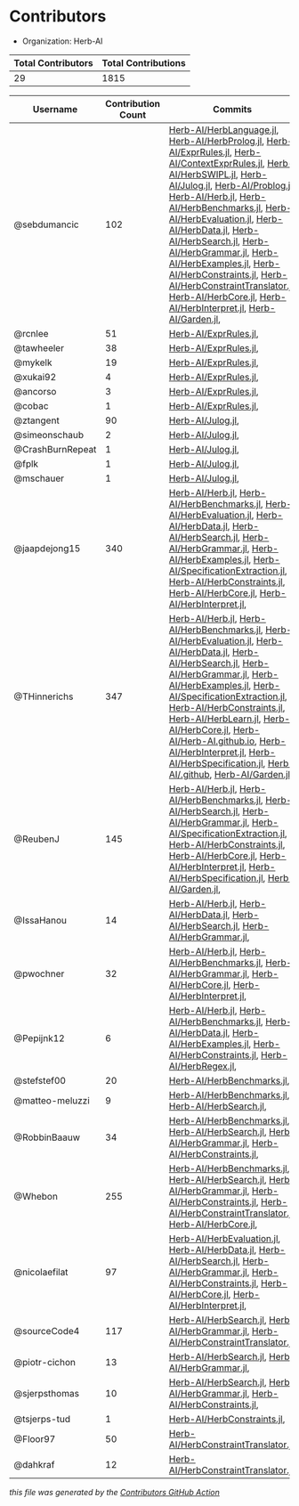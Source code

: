 # Contributors

- Organization: Herb-AI

| Total Contributors | Total Contributions |
| --- | --- |
| 29 | 1815 |

| Username | Contribution Count | Commits |
| --- | --- | --- |
| @sebdumancic | 102 | [Herb-AI/HerbLanguage.jl](https://github.com/Herb-AI/HerbLanguage.jl/commits?author=sebdumancic), [Herb-AI/HerbProlog.jl](https://github.com/Herb-AI/HerbProlog.jl/commits?author=sebdumancic), [Herb-AI/ExprRules.jl](https://github.com/Herb-AI/ExprRules.jl/commits?author=sebdumancic), [Herb-AI/ContextExprRules.jl](https://github.com/Herb-AI/ContextExprRules.jl/commits?author=sebdumancic), [Herb-AI/HerbSWIPL.jl](https://github.com/Herb-AI/HerbSWIPL.jl/commits?author=sebdumancic), [Herb-AI/Julog.jl](https://github.com/Herb-AI/Julog.jl/commits?author=sebdumancic), [Herb-AI/Problog.jl](https://github.com/Herb-AI/Problog.jl/commits?author=sebdumancic), [Herb-AI/Herb.jl](https://github.com/Herb-AI/Herb.jl/commits?author=sebdumancic), [Herb-AI/HerbBenchmarks.jl](https://github.com/Herb-AI/HerbBenchmarks.jl/commits?author=sebdumancic), [Herb-AI/HerbEvaluation.jl](https://github.com/Herb-AI/HerbEvaluation.jl/commits?author=sebdumancic), [Herb-AI/HerbData.jl](https://github.com/Herb-AI/HerbData.jl/commits?author=sebdumancic), [Herb-AI/HerbSearch.jl](https://github.com/Herb-AI/HerbSearch.jl/commits?author=sebdumancic), [Herb-AI/HerbGrammar.jl](https://github.com/Herb-AI/HerbGrammar.jl/commits?author=sebdumancic), [Herb-AI/HerbExamples.jl](https://github.com/Herb-AI/HerbExamples.jl/commits?author=sebdumancic), [Herb-AI/HerbConstraints.jl](https://github.com/Herb-AI/HerbConstraints.jl/commits?author=sebdumancic), [Herb-AI/HerbConstraintTranslator.jl](https://github.com/Herb-AI/HerbConstraintTranslator.jl/commits?author=sebdumancic), [Herb-AI/HerbCore.jl](https://github.com/Herb-AI/HerbCore.jl/commits?author=sebdumancic), [Herb-AI/HerbInterpret.jl](https://github.com/Herb-AI/HerbInterpret.jl/commits?author=sebdumancic), [Herb-AI/Garden.jl](https://github.com/Herb-AI/Garden.jl/commits?author=sebdumancic),  |
| @rcnlee | 51 | [Herb-AI/ExprRules.jl](https://github.com/Herb-AI/ExprRules.jl/commits?author=rcnlee),  |
| @tawheeler | 38 | [Herb-AI/ExprRules.jl](https://github.com/Herb-AI/ExprRules.jl/commits?author=tawheeler),  |
| @mykelk | 19 | [Herb-AI/ExprRules.jl](https://github.com/Herb-AI/ExprRules.jl/commits?author=mykelk),  |
| @xukai92 | 4 | [Herb-AI/ExprRules.jl](https://github.com/Herb-AI/ExprRules.jl/commits?author=xukai92),  |
| @ancorso | 3 | [Herb-AI/ExprRules.jl](https://github.com/Herb-AI/ExprRules.jl/commits?author=ancorso),  |
| @cobac | 1 | [Herb-AI/ExprRules.jl](https://github.com/Herb-AI/ExprRules.jl/commits?author=cobac),  |
| @ztangent | 90 | [Herb-AI/Julog.jl](https://github.com/Herb-AI/Julog.jl/commits?author=ztangent),  |
| @simeonschaub | 2 | [Herb-AI/Julog.jl](https://github.com/Herb-AI/Julog.jl/commits?author=simeonschaub),  |
| @CrashBurnRepeat | 1 | [Herb-AI/Julog.jl](https://github.com/Herb-AI/Julog.jl/commits?author=CrashBurnRepeat),  |
| @fplk | 1 | [Herb-AI/Julog.jl](https://github.com/Herb-AI/Julog.jl/commits?author=fplk),  |
| @mschauer | 1 | [Herb-AI/Julog.jl](https://github.com/Herb-AI/Julog.jl/commits?author=mschauer),  |
| @jaapdejong15 | 340 | [Herb-AI/Herb.jl](https://github.com/Herb-AI/Herb.jl/commits?author=jaapdejong15), [Herb-AI/HerbBenchmarks.jl](https://github.com/Herb-AI/HerbBenchmarks.jl/commits?author=jaapdejong15), [Herb-AI/HerbEvaluation.jl](https://github.com/Herb-AI/HerbEvaluation.jl/commits?author=jaapdejong15), [Herb-AI/HerbData.jl](https://github.com/Herb-AI/HerbData.jl/commits?author=jaapdejong15), [Herb-AI/HerbSearch.jl](https://github.com/Herb-AI/HerbSearch.jl/commits?author=jaapdejong15), [Herb-AI/HerbGrammar.jl](https://github.com/Herb-AI/HerbGrammar.jl/commits?author=jaapdejong15), [Herb-AI/HerbExamples.jl](https://github.com/Herb-AI/HerbExamples.jl/commits?author=jaapdejong15), [Herb-AI/SpecificationExtraction.jl](https://github.com/Herb-AI/SpecificationExtraction.jl/commits?author=jaapdejong15), [Herb-AI/HerbConstraints.jl](https://github.com/Herb-AI/HerbConstraints.jl/commits?author=jaapdejong15), [Herb-AI/HerbCore.jl](https://github.com/Herb-AI/HerbCore.jl/commits?author=jaapdejong15), [Herb-AI/HerbInterpret.jl](https://github.com/Herb-AI/HerbInterpret.jl/commits?author=jaapdejong15),  |
| @THinnerichs | 347 | [Herb-AI/Herb.jl](https://github.com/Herb-AI/Herb.jl/commits?author=THinnerichs), [Herb-AI/HerbBenchmarks.jl](https://github.com/Herb-AI/HerbBenchmarks.jl/commits?author=THinnerichs), [Herb-AI/HerbEvaluation.jl](https://github.com/Herb-AI/HerbEvaluation.jl/commits?author=THinnerichs), [Herb-AI/HerbData.jl](https://github.com/Herb-AI/HerbData.jl/commits?author=THinnerichs), [Herb-AI/HerbSearch.jl](https://github.com/Herb-AI/HerbSearch.jl/commits?author=THinnerichs), [Herb-AI/HerbGrammar.jl](https://github.com/Herb-AI/HerbGrammar.jl/commits?author=THinnerichs), [Herb-AI/HerbExamples.jl](https://github.com/Herb-AI/HerbExamples.jl/commits?author=THinnerichs), [Herb-AI/SpecificationExtraction.jl](https://github.com/Herb-AI/SpecificationExtraction.jl/commits?author=THinnerichs), [Herb-AI/HerbConstraints.jl](https://github.com/Herb-AI/HerbConstraints.jl/commits?author=THinnerichs), [Herb-AI/HerbLearn.jl](https://github.com/Herb-AI/HerbLearn.jl/commits?author=THinnerichs), [Herb-AI/HerbCore.jl](https://github.com/Herb-AI/HerbCore.jl/commits?author=THinnerichs), [Herb-AI/Herb-AI.github.io](https://github.com/Herb-AI/Herb-AI.github.io/commits?author=THinnerichs), [Herb-AI/HerbInterpret.jl](https://github.com/Herb-AI/HerbInterpret.jl/commits?author=THinnerichs), [Herb-AI/HerbSpecification.jl](https://github.com/Herb-AI/HerbSpecification.jl/commits?author=THinnerichs), [Herb-AI/.github](https://github.com/Herb-AI/.github/commits?author=THinnerichs), [Herb-AI/Garden.jl](https://github.com/Herb-AI/Garden.jl/commits?author=THinnerichs),  |
| @ReubenJ | 145 | [Herb-AI/Herb.jl](https://github.com/Herb-AI/Herb.jl/commits?author=ReubenJ), [Herb-AI/HerbBenchmarks.jl](https://github.com/Herb-AI/HerbBenchmarks.jl/commits?author=ReubenJ), [Herb-AI/HerbSearch.jl](https://github.com/Herb-AI/HerbSearch.jl/commits?author=ReubenJ), [Herb-AI/HerbGrammar.jl](https://github.com/Herb-AI/HerbGrammar.jl/commits?author=ReubenJ), [Herb-AI/SpecificationExtraction.jl](https://github.com/Herb-AI/SpecificationExtraction.jl/commits?author=ReubenJ), [Herb-AI/HerbConstraints.jl](https://github.com/Herb-AI/HerbConstraints.jl/commits?author=ReubenJ), [Herb-AI/HerbCore.jl](https://github.com/Herb-AI/HerbCore.jl/commits?author=ReubenJ), [Herb-AI/HerbInterpret.jl](https://github.com/Herb-AI/HerbInterpret.jl/commits?author=ReubenJ), [Herb-AI/HerbSpecification.jl](https://github.com/Herb-AI/HerbSpecification.jl/commits?author=ReubenJ), [Herb-AI/Garden.jl](https://github.com/Herb-AI/Garden.jl/commits?author=ReubenJ),  |
| @IssaHanou | 14 | [Herb-AI/Herb.jl](https://github.com/Herb-AI/Herb.jl/commits?author=IssaHanou), [Herb-AI/HerbData.jl](https://github.com/Herb-AI/HerbData.jl/commits?author=IssaHanou), [Herb-AI/HerbSearch.jl](https://github.com/Herb-AI/HerbSearch.jl/commits?author=IssaHanou), [Herb-AI/HerbGrammar.jl](https://github.com/Herb-AI/HerbGrammar.jl/commits?author=IssaHanou),  |
| @pwochner | 32 | [Herb-AI/Herb.jl](https://github.com/Herb-AI/Herb.jl/commits?author=pwochner), [Herb-AI/HerbBenchmarks.jl](https://github.com/Herb-AI/HerbBenchmarks.jl/commits?author=pwochner), [Herb-AI/HerbGrammar.jl](https://github.com/Herb-AI/HerbGrammar.jl/commits?author=pwochner), [Herb-AI/HerbCore.jl](https://github.com/Herb-AI/HerbCore.jl/commits?author=pwochner), [Herb-AI/HerbInterpret.jl](https://github.com/Herb-AI/HerbInterpret.jl/commits?author=pwochner),  |
| @Pepijnk12 | 6 | [Herb-AI/Herb.jl](https://github.com/Herb-AI/Herb.jl/commits?author=Pepijnk12), [Herb-AI/HerbBenchmarks.jl](https://github.com/Herb-AI/HerbBenchmarks.jl/commits?author=Pepijnk12), [Herb-AI/HerbData.jl](https://github.com/Herb-AI/HerbData.jl/commits?author=Pepijnk12), [Herb-AI/HerbExamples.jl](https://github.com/Herb-AI/HerbExamples.jl/commits?author=Pepijnk12), [Herb-AI/HerbConstraints.jl](https://github.com/Herb-AI/HerbConstraints.jl/commits?author=Pepijnk12), [Herb-AI/HerbRegex.jl](https://github.com/Herb-AI/HerbRegex.jl/commits?author=Pepijnk12),  |
| @stefstef00 | 20 | [Herb-AI/HerbBenchmarks.jl](https://github.com/Herb-AI/HerbBenchmarks.jl/commits?author=stefstef00),  |
| @matteo-meluzzi | 9 | [Herb-AI/HerbBenchmarks.jl](https://github.com/Herb-AI/HerbBenchmarks.jl/commits?author=matteo-meluzzi), [Herb-AI/HerbSearch.jl](https://github.com/Herb-AI/HerbSearch.jl/commits?author=matteo-meluzzi),  |
| @RobbinBaauw | 34 | [Herb-AI/HerbBenchmarks.jl](https://github.com/Herb-AI/HerbBenchmarks.jl/commits?author=RobbinBaauw), [Herb-AI/HerbSearch.jl](https://github.com/Herb-AI/HerbSearch.jl/commits?author=RobbinBaauw), [Herb-AI/HerbGrammar.jl](https://github.com/Herb-AI/HerbGrammar.jl/commits?author=RobbinBaauw), [Herb-AI/HerbConstraints.jl](https://github.com/Herb-AI/HerbConstraints.jl/commits?author=RobbinBaauw),  |
| @Whebon | 255 | [Herb-AI/HerbBenchmarks.jl](https://github.com/Herb-AI/HerbBenchmarks.jl/commits?author=Whebon), [Herb-AI/HerbSearch.jl](https://github.com/Herb-AI/HerbSearch.jl/commits?author=Whebon), [Herb-AI/HerbGrammar.jl](https://github.com/Herb-AI/HerbGrammar.jl/commits?author=Whebon), [Herb-AI/HerbConstraints.jl](https://github.com/Herb-AI/HerbConstraints.jl/commits?author=Whebon), [Herb-AI/HerbConstraintTranslator.jl](https://github.com/Herb-AI/HerbConstraintTranslator.jl/commits?author=Whebon), [Herb-AI/HerbCore.jl](https://github.com/Herb-AI/HerbCore.jl/commits?author=Whebon),  |
| @nicolaefilat | 97 | [Herb-AI/HerbEvaluation.jl](https://github.com/Herb-AI/HerbEvaluation.jl/commits?author=nicolaefilat), [Herb-AI/HerbData.jl](https://github.com/Herb-AI/HerbData.jl/commits?author=nicolaefilat), [Herb-AI/HerbSearch.jl](https://github.com/Herb-AI/HerbSearch.jl/commits?author=nicolaefilat), [Herb-AI/HerbGrammar.jl](https://github.com/Herb-AI/HerbGrammar.jl/commits?author=nicolaefilat), [Herb-AI/HerbConstraints.jl](https://github.com/Herb-AI/HerbConstraints.jl/commits?author=nicolaefilat), [Herb-AI/HerbCore.jl](https://github.com/Herb-AI/HerbCore.jl/commits?author=nicolaefilat), [Herb-AI/HerbInterpret.jl](https://github.com/Herb-AI/HerbInterpret.jl/commits?author=nicolaefilat),  |
| @sourceCode4 | 117 | [Herb-AI/HerbSearch.jl](https://github.com/Herb-AI/HerbSearch.jl/commits?author=sourceCode4), [Herb-AI/HerbGrammar.jl](https://github.com/Herb-AI/HerbGrammar.jl/commits?author=sourceCode4), [Herb-AI/HerbConstraintTranslator.jl](https://github.com/Herb-AI/HerbConstraintTranslator.jl/commits?author=sourceCode4),  |
| @piotr-cichon | 13 | [Herb-AI/HerbSearch.jl](https://github.com/Herb-AI/HerbSearch.jl/commits?author=piotr-cichon), [Herb-AI/HerbGrammar.jl](https://github.com/Herb-AI/HerbGrammar.jl/commits?author=piotr-cichon),  |
| @sjerpsthomas | 10 | [Herb-AI/HerbSearch.jl](https://github.com/Herb-AI/HerbSearch.jl/commits?author=sjerpsthomas), [Herb-AI/HerbGrammar.jl](https://github.com/Herb-AI/HerbGrammar.jl/commits?author=sjerpsthomas), [Herb-AI/HerbConstraints.jl](https://github.com/Herb-AI/HerbConstraints.jl/commits?author=sjerpsthomas),  |
| @tsjerps-tud | 1 | [Herb-AI/HerbConstraints.jl](https://github.com/Herb-AI/HerbConstraints.jl/commits?author=tsjerps-tud),  |
| @Floor97 | 50 | [Herb-AI/HerbConstraintTranslator.jl](https://github.com/Herb-AI/HerbConstraintTranslator.jl/commits?author=Floor97),  |
| @dahkraf | 12 | [Herb-AI/HerbConstraintTranslator.jl](https://github.com/Herb-AI/HerbConstraintTranslator.jl/commits?author=dahkraf),  |

 _this file was generated by the [Contributors GitHub Action](https://github.com/github/contributors)_
